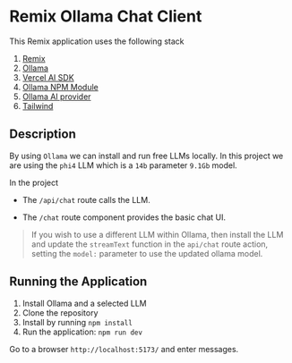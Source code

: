 # Remix Ollama Chat Client

This Remix application uses the following stack

1. [Remix](https://remix.run)
2. [Ollama](https://ollama.com/) 
3. [Vercel AI SDK](https://sdk.vercel.ai/)
4. [Ollama NPM Module](https://www.npmjs.com/package/ollama)
5. [Ollama AI provider](https://sdk.vercel.ai/providers/community-providers/ollama)
6. [Tailwind](https://tailwindcss.com/)


## Description

By using `Ollama` we can install and run free LLMs locally. In this project we are using the `phi4` LLM which is a `14b` parameter `9.1Gb` model.

In the project

- The `/api/chat` route calls the LLM. 

- The `/chat` route component provides the basic chat UI.


> If you wish to use a different LLM within Ollama, then install the LLM and update the `streamText` function in the `api/chat` route action, setting the `model:` parameter to use the updated ollama model.


## Running the Application

1. Install Ollama and a selected LLM  
2. Clone the repository 
3. Install by running `npm install`
4. Run the application: `npm run dev`

Go to a browser `http://localhost:5173/` and enter messages.

